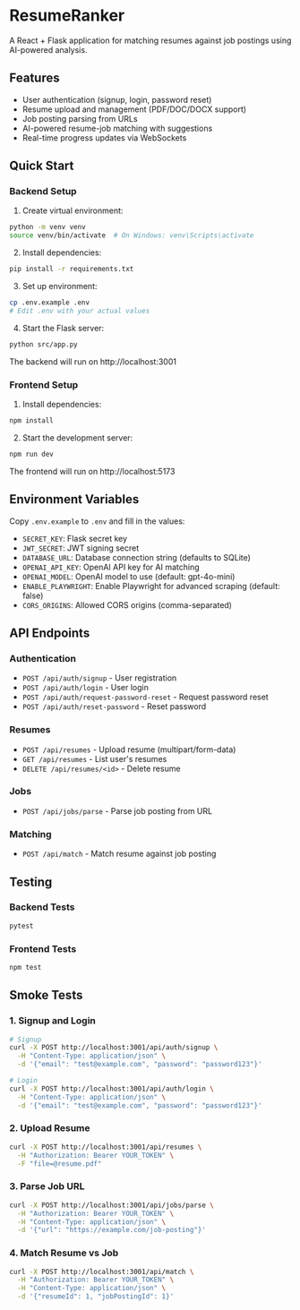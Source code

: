 # ResumeRanker

A React + Flask application for matching resumes against job postings using AI-powered analysis.

## Features

- User authentication (signup, login, password reset)
- Resume upload and management (PDF/DOC/DOCX support)
- Job posting parsing from URLs
- AI-powered resume-job matching with suggestions
- Real-time progress updates via WebSockets

## Quick Start

### Backend Setup

1. Create virtual environment:
```bash
python -m venv venv
source venv/bin/activate  # On Windows: venv\Scripts\activate
```

2. Install dependencies:
```bash
pip install -r requirements.txt
```

3. Set up environment:
```bash
cp .env.example .env
# Edit .env with your actual values
```

4. Start the Flask server:
```bash
python src/app.py
```

The backend will run on http://localhost:3001

### Frontend Setup

1. Install dependencies:
```bash
npm install
```

2. Start the development server:
```bash
npm run dev
```

The frontend will run on http://localhost:5173

## Environment Variables

Copy `.env.example` to `.env` and fill in the values:

- `SECRET_KEY`: Flask secret key
- `JWT_SECRET`: JWT signing secret
- `DATABASE_URL`: Database connection string (defaults to SQLite)
- `OPENAI_API_KEY`: OpenAI API key for AI matching
- `OPENAI_MODEL`: OpenAI model to use (default: gpt-4o-mini)
- `ENABLE_PLAYWRIGHT`: Enable Playwright for advanced scraping (default: false)
- `CORS_ORIGINS`: Allowed CORS origins (comma-separated)

## API Endpoints

### Authentication
- `POST /api/auth/signup` - User registration
- `POST /api/auth/login` - User login
- `POST /api/auth/request-password-reset` - Request password reset
- `POST /api/auth/reset-password` - Reset password

### Resumes
- `POST /api/resumes` - Upload resume (multipart/form-data)
- `GET /api/resumes` - List user's resumes
- `DELETE /api/resumes/<id>` - Delete resume

### Jobs
- `POST /api/jobs/parse` - Parse job posting from URL

### Matching
- `POST /api/match` - Match resume against job posting

## Testing

### Backend Tests
```bash
pytest
```

### Frontend Tests
```bash
npm test
```

## Smoke Tests

### 1. Signup and Login
```bash
# Signup
curl -X POST http://localhost:3001/api/auth/signup \
  -H "Content-Type: application/json" \
  -d '{"email": "test@example.com", "password": "password123"}'

# Login
curl -X POST http://localhost:3001/api/auth/login \
  -H "Content-Type: application/json" \
  -d '{"email": "test@example.com", "password": "password123"}'
```

### 2. Upload Resume
```bash
curl -X POST http://localhost:3001/api/resumes \
  -H "Authorization: Bearer YOUR_TOKEN" \
  -F "file=@resume.pdf"
```

### 3. Parse Job URL
```bash
curl -X POST http://localhost:3001/api/jobs/parse \
  -H "Authorization: Bearer YOUR_TOKEN" \
  -H "Content-Type: application/json" \
  -d '{"url": "https://example.com/job-posting"}'
```

### 4. Match Resume vs Job
```bash
curl -X POST http://localhost:3001/api/match \
  -H "Authorization: Bearer YOUR_TOKEN" \
  -H "Content-Type: application/json" \
  -d '{"resumeId": 1, "jobPostingId": 1}'
```
